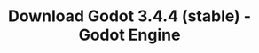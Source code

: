 ---
# Generated by /scripts/js/download_archive_generator !!! do not edit by hand !!!
title: 'Download Godot 3.4.4 (stable) - Godot Engine'
type: 'download/archive'
name: '3.4.4'
flavor: 'stable'
release_date: '2022-03-23T03:00:00-00:00'
release_notes: '/article/maintenance-release-godot-3-4-4/'
links:
  android.apk:
    name: 'android.apk'
    title: 'Android'
    caption: 'Universal APK (ARM64 + ARMv7 + x86_64 + x86)'
    tags:
      - 'APK download'
      - 'ARM64/v7'
      - 'x86 (64 & 32 bit)'
    hosts:
      github_builds:
        regular: 'https://github.com/godotengine/godot-builds/releases/download/3.4.4-stable/Godot_v3.4.4-stable_android_editor.apk'
        mono: '#'
      github:
        regular: 'https://github.com/godotengine/godot/releases/download/3.4.4-stable/Godot_v3.4.4-stable_android_editor.apk'
        mono: '#'
  macos.universal:
    name: 'macos.universal'
    title: 'macOS'
    caption: 'Universal (x86_64 + Apple Silicon)'
    tags:
      - 'Intel/Apple Silicon'
      - '64 bit'
    hosts:
      github_builds:
        regular: 'https://github.com/godotengine/godot-builds/releases/download/3.4.4-stable/Godot_v3.4.4-stable_osx.universal.zip'
        mono: 'https://github.com/godotengine/godot-builds/releases/download/3.4.4-stable/Godot_v3.4.4-stable_mono_osx.universal.zip'
      github:
        regular: 'https://github.com/godotengine/godot/releases/download/3.4.4-stable/Godot_v3.4.4-stable_osx.universal.zip'
        mono: 'https://github.com/godotengine/godot/releases/download/3.4.4-stable/Godot_v3.4.4-stable_mono_osx.universal.zip'
  windows.64:
    name: 'windows.64'
    title: 'Windows'
    caption: 'Standard (x86_64)'
    tags:
      - '64 bit'
    hosts:
      github_builds:
        regular: 'https://github.com/godotengine/godot-builds/releases/download/3.4.4-stable/Godot_v3.4.4-stable_win64.exe.zip'
        mono: 'https://github.com/godotengine/godot-builds/releases/download/3.4.4-stable/Godot_v3.4.4-stable_mono_win64.zip'
      github:
        regular: 'https://github.com/godotengine/godot/releases/download/3.4.4-stable/Godot_v3.4.4-stable_win64.exe.zip'
        mono: 'https://github.com/godotengine/godot/releases/download/3.4.4-stable/Godot_v3.4.4-stable_mono_win64.zip'
  linux_server.headless.64:
    name: 'linux_server.headless.64'
    title: 'Linux Server'
    caption: 'Headless (x86_64)'
    tags:
      - '64 bit'
      - 'Headless'
    hosts:
      github_builds:
        regular: 'https://github.com/godotengine/godot-builds/releases/download/3.4.4-stable/Godot_v3.4.4-stable_linux_headless.64.zip'
        mono: 'https://github.com/godotengine/godot-builds/releases/download/3.4.4-stable/Godot_v3.4.4-stable_mono_linux_headless_64.zip'
      github:
        regular: 'https://github.com/godotengine/godot/releases/download/3.4.4-stable/Godot_v3.4.4-stable_linux_headless.64.zip'
        mono: 'https://github.com/godotengine/godot/releases/download/3.4.4-stable/Godot_v3.4.4-stable_mono_linux_headless_64.zip'
  web:
    name: 'web'
    title: 'Web editor'
    caption: ''
    tags:
      - 'Self-hosted'
      - 'Cross-platform'
    hosts:
      github_builds:
        regular: 'https://github.com/godotengine/godot-builds/releases/download/3.4.4-stable/Godot_v3.4.4-stable_web_editor.zip'
        mono: '#'
      github:
        regular: 'https://github.com/godotengine/godot/releases/download/3.4.4-stable/Godot_v3.4.4-stable_web_editor.zip'
        mono: '#'
  linux.64:
    name: 'linux.64'
    title: 'Linux'
    caption: 'Standard (x86_64)'
    tags:
      - '64 bit'
    hosts:
      github_builds:
        regular: 'https://github.com/godotengine/godot-builds/releases/download/3.4.4-stable/Godot_v3.4.4-stable_x11.64.zip'
        mono: 'https://github.com/godotengine/godot-builds/releases/download/3.4.4-stable/Godot_v3.4.4-stable_mono_x11_64.zip'
      github:
        regular: 'https://github.com/godotengine/godot/releases/download/3.4.4-stable/Godot_v3.4.4-stable_x11.64.zip'
        mono: 'https://github.com/godotengine/godot/releases/download/3.4.4-stable/Godot_v3.4.4-stable_mono_x11_64.zip'
  linux.32:
    name: 'linux.32'
    title: 'Linux'
    caption: 'Standard (x86)'
    tags:
      - '32 bit'
    hosts:
      github_builds:
        regular: 'https://github.com/godotengine/godot-builds/releases/download/3.4.4-stable/Godot_v3.4.4-stable_x11.32.zip'
        mono: 'https://github.com/godotengine/godot-builds/releases/download/3.4.4-stable/Godot_v3.4.4-stable_mono_x11_32.zip'
      github:
        regular: 'https://github.com/godotengine/godot/releases/download/3.4.4-stable/Godot_v3.4.4-stable_x11.32.zip'
        mono: 'https://github.com/godotengine/godot/releases/download/3.4.4-stable/Godot_v3.4.4-stable_mono_x11_32.zip'
  windows.32:
    name: 'windows.32'
    title: 'Windows'
    caption: 'Standard (x86)'
    tags:
      - '32 bit'
    hosts:
      github_builds:
        regular: 'https://github.com/godotengine/godot-builds/releases/download/3.4.4-stable/Godot_v3.4.4-stable_win32.exe.zip'
        mono: 'https://github.com/godotengine/godot-builds/releases/download/3.4.4-stable/Godot_v3.4.4-stable_mono_win32.zip'
      github:
        regular: 'https://github.com/godotengine/godot/releases/download/3.4.4-stable/Godot_v3.4.4-stable_win32.exe.zip'
        mono: 'https://github.com/godotengine/godot/releases/download/3.4.4-stable/Godot_v3.4.4-stable_mono_win32.zip'
  linux_server.64:
    name: 'linux_server.64'
    title: 'Linux Server'
    caption: 'Standard (x86_64)'
    tags:
      - '64 bit'
    hosts:
      github_builds:
        regular: 'https://github.com/godotengine/godot-builds/releases/download/3.4.4-stable/Godot_v3.4.4-stable_linux_server.64.zip'
        mono: 'https://github.com/godotengine/godot-builds/releases/download/3.4.4-stable/Godot_v3.4.4-stable_mono_linux_server_64.zip'
      github:
        regular: 'https://github.com/godotengine/godot/releases/download/3.4.4-stable/Godot_v3.4.4-stable_linux_server.64.zip'
        mono: 'https://github.com/godotengine/godot/releases/download/3.4.4-stable/Godot_v3.4.4-stable_mono_linux_server_64.zip'
  aar_library:
    name: 'aar_library'
    title: 'AAR library'
    caption: ''
    tags:
      - 'Android plugins'
      - 'Java'
      - 'Kotlin'
    hosts:
      github_builds:
        regular: 'https://github.com/godotengine/godot-builds/releases/download/3.4.4-stable/godot-lib.3.4.4.stable.release.aar'
        mono: 'https://github.com/godotengine/godot-builds/releases/download/3.4.4-stable/godot-lib.3.4.4.stable.mono.release.aar'
      github:
        regular: 'https://github.com/godotengine/godot/releases/download/3.4.4-stable/godot-lib.3.4.4.stable.release.aar'
        mono: 'https://github.com/godotengine/godot/releases/download/3.4.4-stable/godot-lib.3.4.4.stable.mono.release.aar'
  templates:
    name: 'templates'
    title: 'Export templates'
    caption: ''
    tags:
      - 'Used to export your games to all supported platforms'
    hosts:
      github_builds:
        regular: 'https://github.com/godotengine/godot-builds/releases/download/3.4.4-stable/Godot_v3.4.4-stable_export_templates.tpz'
        mono: 'https://github.com/godotengine/godot-builds/releases/download/3.4.4-stable/Godot_v3.4.4-stable_mono_export_templates.tpz'
      github:
        regular: 'https://github.com/godotengine/godot/releases/download/3.4.4-stable/Godot_v3.4.4-stable_export_templates.tpz'
        mono: 'https://github.com/godotengine/godot/releases/download/3.4.4-stable/Godot_v3.4.4-stable_mono_export_templates.tpz'
primaryPlatforms:
  - 'android.apk'
  - 'macos.universal'
  - 'windows.64'
  - 'linux_server.headless.64'
  - 'web'
  - 'templates'
---